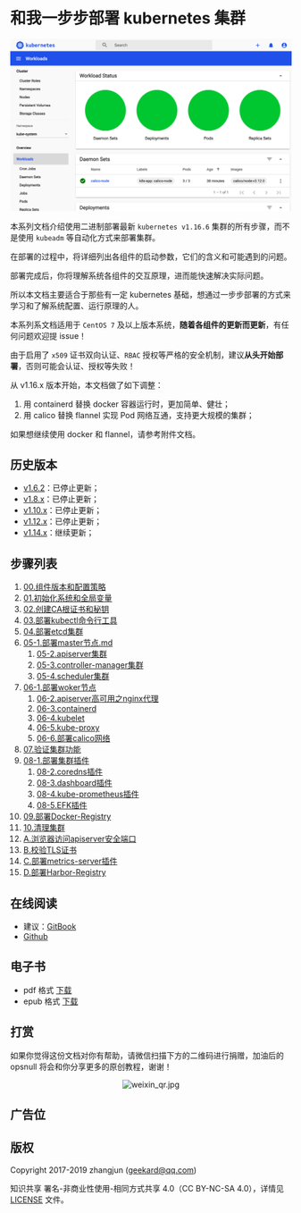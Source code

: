 # 和我一步步部署 kubernetes 集群

![dashboard-home](./images/dashboard-home.png)

本系列文档介绍使用二进制部署最新 `kubernetes v1.16.6` 集群的所有步骤，而不是使用 `kubeadm` 等自动化方式来部署集群。

在部署的过程中，将详细列出各组件的启动参数，它们的含义和可能遇到的问题。

部署完成后，你将理解系统各组件的交互原理，进而能快速解决实际问题。

所以本文档主要适合于那些有一定 kubernetes 基础，想通过一步步部署的方式来学习和了解系统配置、运行原理的人。

本系列系文档适用于 `CentOS 7` 及以上版本系统，**随着各组件的更新而更新**，有任何问题欢迎提 issue！

由于启用了 `x509` 证书双向认证、`RBAC` 授权等严格的安全机制，建议**从头开始部署**，否则可能会认证、授权等失败！

从 v1.16.x 版本开始，本文档做了如下调整：
1. 用 containerd 替换 docker 容器运行时，更加简单、健壮；
2. 用 calico 替换 flannel 实现 Pod 网络互通，支持更大规模的集群；

如果想继续使用 docker 和 flannel，请参考附件文档。

## 历史版本

+ [v1.6.2](https://github.com/opsnull/follow-me-install-kubernetes-cluster/tree/v1.6.2)：已停止更新；
+ [v1.8.x](https://github.com/opsnull/follow-me-install-kubernetes-cluster/tree/v1.8.x)：已停止更新；
+ [v1.10.x](https://github.com/opsnull/follow-me-install-kubernetes-cluster/tree/v1.10.x)：已停止更新；
+ [v1.12.x](https://github.com/opsnull/follow-me-install-kubernetes-cluster/tree/v1.12.x)：已停止更新；
+ [v1.14.x](https://github.com/opsnull/follow-me-install-kubernetes-cluster/tree/v1.14.x)：继续更新；

## 步骤列表

1. [00.组件版本和配置策略](00.组件版本和配置策略.md)
1. [01.初始化系统和全局变量](01.初始化系统和全局变量.md)
1. [02.创建CA根证书和秘钥](02.创建CA根证书和秘钥.md)			
1. [03.部署kubectl命令行工具](03.kubectl.md)			
1. [04.部署etcd集群](04.etcd集群.md)				
1. [05-1.部署master节点.md](05-1.master节点.md)
    1. [05-2.apiserver集群](05-2.apiserver集群.md)
    1. [05-3.controller-manager集群](05-3.controller-manager集群.md)	
    1. [05-4.scheduler集群](05-4.scheduler集群.md)
1. [06-1.部署woker节点](06-1.worker节点.md)			
    1. [06-2.apiserver高可用之nginx代理](06-2.apiserver高可用.md)
    1. [06-3.containerd](06-3.containerd.md)					
    1. [06-4.kubelet](06-4.kubelet.md)				
    1. [06-5.kube-proxy](06-5.kube-proxy.md)
    1. [06-6.部署calico网络](06-6.calico.md)	
1. [07.验证集群功能](07.验证集群功能.md)			
1. [08-1.部署集群插件](08-1.部署集群插件.md)
    1. [08-2.coredns插件](08-2.coredns插件.md)
    1. [08-3.dashboard插件](08-3.dashboard插件.md)
    1. [08-4.kube-prometheus插件](08-4.kube-prometheus插件.md)
	1. [08-5.EFK插件](08-5.EFK插件.md)			
1. [09.部署Docker-Registry](09.Registry.md)	
1. [10.清理集群](10.清理集群.md)	
1. [A.浏览器访问apiserver安全端口](A.浏览器访问kube-apiserver安全端口.md)
1. [B.校验TLS证书](B.校验TLS证书.md)
1. [C.部署metrics-server插件](C.metrics-server插件.md)
1. [D.部署Harbor-Registry](D.部署Harbor-Registry.md)	

## 在线阅读

+ 建议：[GitBook](https://k8s-install.opsnull.com/)
+ [Github](https://www.gitbook.com/book/opsnull/follow-me-install-kubernetes-cluster)

## 电子书

+ pdf 格式 [下载](https://www.gitbook.com/download/pdf/book/opsnull/follow-me-install-kubernetes-cluster)
+ epub 格式 [下载](https://www.gitbook.com/download/epub/book/opsnull/follow-me-install-kubernetes-cluster)

## 打赏

如果你觉得这份文档对你有帮助，请微信扫描下方的二维码进行捐赠，加油后的 opsnull 将会和你分享更多的原创教程，谢谢！

<p align="center">
  <img src="https://github.com/opsnull/follow-me-install-kubernetes-cluster/blob/master/images/weixin_qr.jpg?raw=true" alt="weixin_qr.jpg"/>
</p>

## 广告位

## 版权

Copyright 2017-2019 zhangjun (geekard@qq.com)

知识共享 署名-非商业性使用-相同方式共享 4.0（CC BY-NC-SA 4.0），详情见 [LICENSE](LICENSE) 文件。
